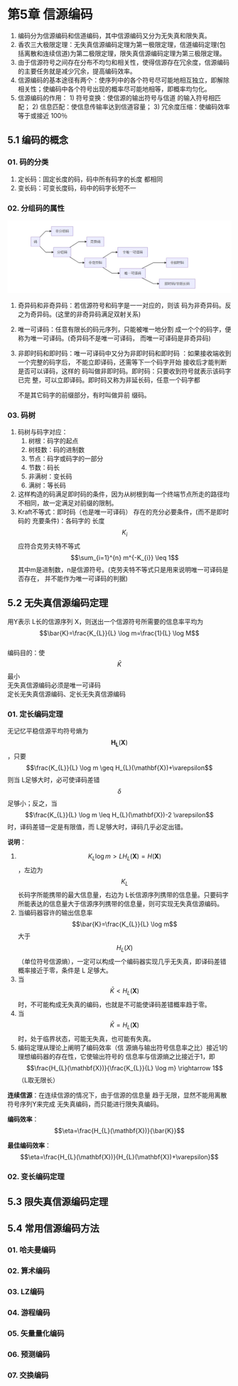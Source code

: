 # 第5章 信源编码

1. 编码分为信源编码和信道编码，其中信源编码又分为无失真和限失真。
2. 香农三大极限定理：无失真信源编码定理为第一极限定理，信道编码定理\(包括离散和连续信道\)为第二极限定理，限失真信源编码定理为第三极限定理。
3. 由于信源符号之间存在分布不均匀和相关性，使得信源存在冗余度，信源编码的主要任务就是减少冗余，提高编码效率。
4. 信源编码的基本途径有两个：使序列中的各个符号尽可能地相互独立，即解除相关性；使编码中各个符号出现的概率尽可能地相等，即概率均匀化。
5. 信源编码的作用： 1\)  符号变换：使信源的输出符号与信道
   的输入符号相匹配； 2\)  信息匹配：使信息传输率达到信道容量； 3\)  冗余度压缩：使编码效率等于或接近
   100％

## 5.1 编码的概念

### **01. 码的分类**

1. 定长码：固定长度的码，码中所有码字的长度
   都相同
2. 变长码：可变长度码，码中的码字长短不一

### 02. 分组码的属性

![&#x7801;&#x7684;&#x5206;&#x7C7B;](../.gitbook/assets/snipaste_2020-06-09_23-00-59.jpg)

1. 奇异码和非奇异码：若信源符号和码字是一一对应的，则该
   码为非奇异码。反之为奇异码。\(这里的非奇异码满足双射关系\)
2. 唯一可译码：任意有限长的码元序列，只能被唯一地分割
   成一个个的码字，便称为唯一可译码。\(奇异码不是唯一可译码，
   而唯一可译码是非奇异码\)
3. 非即时码和即时码：唯一可译码中又分为非即时码和即时码
   ：如果接收端收到一个完整的码字后，
   不能立即译码，还需等下一个码字开始
   接收后才能判断是否可以译码，这样的
   码叫做非即时码。即时码：只要收到符号就表示该码字已完
   整，可以立即译码。即时码又称为非延长码，任意一个码字都

   不是其它码字的前缀部分，有时叫做异前
   缀码。

### 03. 码树

1. 码树与码字对应：
   1. 树根：码字的起点
   2. 树枝数：码的进制数
   3. 节点：码字或码字的一部分
   4. 节数：码长
   5. 非满树：变长码
   6. 满树：等长码
2. 这样构造的码满足即时码的条件，因为从树根到每一个终端节点所走的路径均不相同，故一定满足对前缀的限制。
3. Kraft不等式：即时码（也是唯一可译码）
   存在的充分必要条件，\(而不是即时码的
   充要条件\)：各码字的
   长度 $$K_i$$ 应符合克劳夫特不等式 $$\sum_{i=1}^{n} m^{-K_{i}} \leq 1$$ 其中m是进制数，n是信源符号。\(克劳夫特不等式只是用来说明唯一可译码是否存在， 并不能作为唯一可译码的判据\)

## 5.2 无失真信源编码定理

用Y表示 L长的信源序列 X，则送出一个信源符号所需要的信息率平均为 $$\bar{K}=\frac{K_{L}}{L} \log m=\frac{1}{L} \log M$$   
编码目的：使 $$\bar{K}$$ 最小  
无失真信源编码必须是唯一可译码  
定长无失真信源编码、定长无失真信源编码

### 01. 定长编码定理

无记忆平稳信源平均符号熵为 $$\boldsymbol{H}_{\mathbf{L}}(\boldsymbol{X})$$ ，只要 $$\frac{K_{L}}{L} \log m \geq H_{L}(\mathbf{X})+\varepsilon$$ 则当 L足够大时，必可使译码差错 $$\delta$$ 足够小；反之，当 $$\frac{K_{L}}{L} \log m \leq H_{L}(\mathbf{X})-2 \varepsilon$$ 时，译码差错一定是有限值，而 L足够大时，译码几乎必定出错。

**说明**：

1. $$K_{L} \log m>L H_{L}(\boldsymbol{X})=H(\boldsymbol{X})$$ ，左边为 $$K_L$$ 长码字所能携带的最大信息量，右边为 L长信源序列携带的信息量。只要码字所能表达的信息量大于信源序列携带的信息量，则可实现无失真信源编码。
2. 当编码器容许的输出信息率 $$\bar{K}=\frac{K_{L}}{L} \log m$$ 大于 $$H_L(X)$$ （单位符号信源熵），一定可以构成一个编码器实现几乎无失真，即译码差错概率接近于零，条件是 L 足够大。
3. 当 $$\bar{K}<H_{L}(\mathbf{X})$$ 时，不可能构成无失真的编码，也就是不可能使译码差错概率趋于零。
4. 当 $$\bar{K}=H_{L}(\mathbf{X})$$ 时，处于临界状态，可能无失真，也可能有失真。
5. 编码定理从理论上阐明了编码效率（信 源熵与输出符号信息率之比）接近1的 理想编码器的存在性，它使输出符号的 信息率与信源熵之比接近于1，即 $$\frac{H_{L}(\mathbf{X})}{\frac{K_{L}}{L} \log m} \rightarrow 1$$ （L取无限长）

**连续信源**：在连续信源的情况下，由于信源的信息量 趋于无限，显然不能用离散符号序列Y来完成 无失真编码，而只能进行限失真编码。

**编码效率**： $$\eta=\frac{H_{L}(\mathbf{X})}{\bar{K}}$$ 

**最佳编码效率**： $$\eta=\frac{H_{L}(\mathbf{X})}{H_{L}(\mathbf{X})+\varepsilon}$$ 

### 02. 变长编码定理

## 5.3 限失真信源编码定理

## 5.4 常用信源编码方法

### 01. 哈夫曼编码

### 02. 算术编码

### 03. LZ编码

### 04. 游程编码

### 05. 矢量量化编码

### 06. 预测编码

### 07. 交换编码

